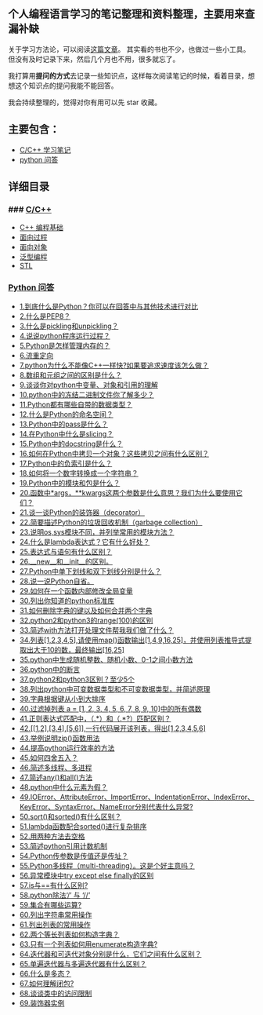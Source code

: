 ﻿## 个人编程语言学习的笔记整理和资料整理，主要用来查漏补缺
关于学习方法论，可以阅读[这篇文章](https://github.com/jinbooooom/life)。
其实看的书也不少，也做过一些小工具。但没有及时记录下来，然后几个月也不用，很多就忘了。  

我打算用**提问的方式**去记录一些知识点，这样每次阅读笔记的时候，看着目录，想想这个知识点的提问我能不能回答。  

我会持续整理的，觉得对你有用可以先 star 收藏。

## 主要包含：
- [C/C++ 学习笔记](C&C++)
- [python 问答](QA/python/MyOffer.md)

## 详细目录
### ### [C/C++](https://github.com/jinbooooom/Programming-Checking-for-Missing/blob/master/C%26C%2B%2B/C%2B%2B/C%2B%2B.md)

- [C++ 编程基础](https://github.com/jinbooooom/Programming-Checking-for-Missing/blob/master/C%26C%2B%2B/C%2B%2B/C%2B%2B.md#c%E7%BC%96%E7%A8%8B%E5%9F%BA%E7%A1%80)
- [面向过程](https://github.com/jinbooooom/Programming-Checking-for-Missing/blob/master/C%26C%2B%2B/C%2B%2B/C%2B%2B.md#%E9%9D%A2%E5%90%91%E8%BF%87%E7%A8%8B%E7%9A%84%E7%BC%96%E7%A8%8B%E9%A3%8E%E6%A0%BC)
- [面向对象](https://github.com/jinbooooom/Programming-Checking-for-Missing/blob/master/C%26C%2B%2B/C%2B%2B/C%2B%2B.md#%E7%B1%BB--%E5%AF%B9%E8%B1%A1)
- [泛型编程](https://github.com/jinbooooom/Programming-Checking-for-Missing/blob/master/C%26C%2B%2B/C%2B%2B/Generic%20Programming.md#%E6%B3%9B%E5%9E%8B%E7%BC%96%E7%A8%8B%E9%A3%8E%E6%A0%BC)
- [STL](https://github.com/jinbooooom/Programming-Checking-for-Missing/blob/master/C%26C%2B%2B/C%2B%2B/STL.md#stl)


### [Python 问答](QA/python/MyOffer.md)

- [1.到底什么是Python？你可以在回答中与其他技术进行对比](https://github.com/jinbooooom/Programming-Checking-for-Missing/blob/master/QA/python/MyOffer.md#1%E5%88%B0%E5%BA%95%E4%BB%80%E4%B9%88%E6%98%AFpython%E4%BD%A0%E5%8F%AF%E4%BB%A5%E5%9C%A8%E5%9B%9E%E7%AD%94%E4%B8%AD%E4%B8%8E%E5%85%B6%E4%BB%96%E6%8A%80%E6%9C%AF%E8%BF%9B%E8%A1%8C%E5%AF%B9%E6%AF%94)
- [2.什么是PEP8？](https://github.com/jinbooooom/Programming-Checking-for-Missing/blob/master/QA/python/MyOffer.md#2%E4%BB%80%E4%B9%88%E6%98%AFpep8)
- [3.什么是pickling和unpickling？](https://github.com/jinbooooom/Programming-Checking-for-Missing/blob/master/QA/python/MyOffer.md#3%E4%BB%80%E4%B9%88%E6%98%AFpickling%E5%92%8Cunpickling)
- [4.说说python程序运行过程？](https://github.com/jinbooooom/Programming-Checking-for-Missing/blob/master/QA/python/MyOffer.md#4%E8%AF%B4%E8%AF%B4python%E7%A8%8B%E5%BA%8F%E8%BF%90%E8%A1%8C%E8%BF%87%E7%A8%8B)
- [5.Python是怎样管理内存的？](https://github.com/jinbooooom/Programming-Checking-for-Missing/blob/master/QA/python/MyOffer.md#5python%E6%98%AF%E6%80%8E%E6%A0%B7%E7%AE%A1%E7%90%86%E5%86%85%E5%AD%98%E7%9A%84)
- [6.流重定向](https://github.com/jinbooooom/Programming-Checking-for-Missing/blob/master/QA/python/MyOffer.md#6%E6%B5%81%E9%87%8D%E5%AE%9A%E5%90%91)
- [7.python为什么不能像C++一样快?如果要追求速度该怎么做？](https://github.com/jinbooooom/Programming-Checking-for-Missing/blob/master/QA/python/MyOffer.md#7python%E4%B8%BA%E4%BB%80%E4%B9%88%E4%B8%8D%E8%83%BD%E5%83%8Fc%E4%B8%80%E6%A0%B7%E5%BF%AB%E5%A6%82%E6%9E%9C%E8%A6%81%E8%BF%BD%E6%B1%82%E9%80%9F%E5%BA%A6%E8%AF%A5%E6%80%8E%E4%B9%88%E5%81%9A)
- [8.数组和元组之间的区别是什么？](https://github.com/jinbooooom/Programming-Checking-for-Missing/blob/master/QA/python/MyOffer.md#8%E6%95%B0%E7%BB%84%E5%92%8C%E5%85%83%E7%BB%84%E4%B9%8B%E9%97%B4%E7%9A%84%E5%8C%BA%E5%88%AB%E6%98%AF%E4%BB%80%E4%B9%88)
- [9.谈谈你对python中变量、对象和引用的理解](https://github.com/jinbooooom/Programming-Checking-for-Missing/blob/master/QA/python/MyOffer.md#9%E8%B0%88%E8%B0%88%E4%BD%A0%E5%AF%B9python%E4%B8%AD%E5%8F%98%E9%87%8F%E5%AF%B9%E8%B1%A1%E5%92%8C%E5%BC%95%E7%94%A8%E7%9A%84%E7%90%86%E8%A7%A3)
- [10.python中的冻结二进制文件你了解多少？](https://github.com/jinbooooom/Programming-Checking-for-Missing/blob/master/QA/python/MyOffer.md#10python%E4%B8%AD%E7%9A%84%E5%86%BB%E7%BB%93%E4%BA%8C%E8%BF%9B%E5%88%B6%E6%96%87%E4%BB%B6%E4%BD%A0%E4%BA%86%E8%A7%A3%E5%A4%9A%E5%B0%91)
- [11.Python都有哪些自带的数据类型？](https://github.com/jinbooooom/Programming-Checking-for-Missing/blob/master/QA/python/MyOffer.md#11python%E9%83%BD%E6%9C%89%E5%93%AA%E4%BA%9B%E8%87%AA%E5%B8%A6%E7%9A%84%E6%95%B0%E6%8D%AE%E7%B1%BB%E5%9E%8B)
- [12.什么是Python的命名空间？](https://github.com/jinbooooom/Programming-Checking-for-Missing/blob/master/QA/python/MyOffer.md#12%E4%BB%80%E4%B9%88%E6%98%AFpython%E7%9A%84%E5%91%BD%E5%90%8D%E7%A9%BA%E9%97%B4)
- [13.Python中的pass是什么？](https://github.com/jinbooooom/Programming-Checking-for-Missing/blob/master/QA/python/MyOffer.md#13python%E4%B8%AD%E7%9A%84pass%E6%98%AF%E4%BB%80%E4%B9%88)
- [14.在Python中什么是slicing？](https://github.com/jinbooooom/Programming-Checking-for-Missing/blob/master/QA/python/MyOffer.md#14%E5%9C%A8python%E4%B8%AD%E4%BB%80%E4%B9%88%E6%98%AFslicing)
- [15.Python中的docstring是什么？](https://github.com/jinbooooom/Programming-Checking-for-Missing/blob/master/QA/python/MyOffer.md#15python%E4%B8%AD%E7%9A%84docstring%E6%98%AF%E4%BB%80%E4%B9%88)
- [16.如何在Python中拷贝一个对象？这些拷贝之间有什么区别？](https://github.com/jinbooooom/Programming-Checking-for-Missing/blob/master/QA/python/MyOffer.md#16%E5%A6%82%E4%BD%95%E5%9C%A8python%E4%B8%AD%E6%8B%B7%E8%B4%9D%E4%B8%80%E4%B8%AA%E5%AF%B9%E8%B1%A1%E8%BF%99%E4%BA%9B%E6%8B%B7%E8%B4%9D%E4%B9%8B%E9%97%B4%E6%9C%89%E4%BB%80%E4%B9%88%E5%8C%BA%E5%88%AB)
- [17.Python中的负索引是什么？](https://github.com/jinbooooom/Programming-Checking-for-Missing/blob/master/QA/python/MyOffer.md#17python%E4%B8%AD%E7%9A%84%E8%B4%9F%E7%B4%A2%E5%BC%95%E6%98%AF%E4%BB%80%E4%B9%88)
- [18.如何将一个数字转换成一个字符串？](https://github.com/jinbooooom/Programming-Checking-for-Missing/blob/master/QA/python/MyOffer.md#18%E5%A6%82%E4%BD%95%E5%B0%86%E4%B8%80%E4%B8%AA%E6%95%B0%E5%AD%97%E8%BD%AC%E6%8D%A2%E6%88%90%E4%B8%80%E4%B8%AA%E5%AD%97%E7%AC%A6%E4%B8%B2)
- [19.Python中的模块和包是什么？](https://github.com/jinbooooom/Programming-Checking-for-Missing/blob/master/QA/python/MyOffer.md#19python%E4%B8%AD%E7%9A%84%E6%A8%A1%E5%9D%97%E5%92%8C%E5%8C%85%E6%98%AF%E4%BB%80%E4%B9%88)
- [20.函数中\*args，\**kwargs这两个参数是什么意思？我们为什么要使用它们？](https://github.com/jinbooooom/Programming-Checking-for-Missing/blob/master/QA/python/MyOffer.md#20%E5%87%BD%E6%95%B0%E4%B8%ADargskwargs%E8%BF%99%E4%B8%A4%E4%B8%AA%E5%8F%82%E6%95%B0%E6%98%AF%E4%BB%80%E4%B9%88%E6%84%8F%E6%80%9D%E6%88%91%E4%BB%AC%E4%B8%BA%E4%BB%80%E4%B9%88%E8%A6%81%E4%BD%BF%E7%94%A8%E5%AE%83%E4%BB%AC)
- [21.谈一谈Python的装饰器（decorator）](https://github.com/jinbooooom/Programming-Checking-for-Missing/blob/master/QA/python/MyOffer.md#21%E8%B0%88%E4%B8%80%E8%B0%88python%E7%9A%84%E8%A3%85%E9%A5%B0%E5%99%A8decorator)
- [22.简要描述Python的垃圾回收机制（garbage collection）](https://github.com/jinbooooom/Programming-Checking-for-Missing/blob/master/QA/python/MyOffer.md#22%E7%AE%80%E8%A6%81%E6%8F%8F%E8%BF%B0python%E7%9A%84%E5%9E%83%E5%9C%BE%E5%9B%9E%E6%94%B6%E6%9C%BA%E5%88%B6garbage-collection)
- [23.说明os,sys模块不同，并列举常用的模块方法？](https://github.com/jinbooooom/Programming-Checking-for-Missing/blob/master/QA/python/MyOffer.md#23%E8%AF%B4%E6%98%8Eossys%E6%A8%A1%E5%9D%97%E4%B8%8D%E5%90%8C%E5%B9%B6%E5%88%97%E4%B8%BE%E5%B8%B8%E7%94%A8%E7%9A%84%E6%A8%A1%E5%9D%97%E6%96%B9%E6%B3%95)
- [24.什么是lambda表达式？它有什么好处？](https://github.com/jinbooooom/Programming-Checking-for-Missing/blob/master/QA/python/MyOffer.md#24%E4%BB%80%E4%B9%88%E6%98%AFlambda%E8%A1%A8%E8%BE%BE%E5%BC%8F%E5%AE%83%E6%9C%89%E4%BB%80%E4%B9%88%E5%A5%BD%E5%A4%84)
- [25.表达式与语句有什么区别？](https://github.com/jinbooooom/Programming-Checking-for-Missing/blob/master/QA/python/MyOffer.md#25%E8%A1%A8%E8%BE%BE%E5%BC%8F%E4%B8%8E%E8%AF%AD%E5%8F%A5%E6%9C%89%E4%BB%80%E4%B9%88%E5%8C%BA%E5%88%AB)
- [26.\__new\__和\__init\__的区别。](https://github.com/jinbooooom/Programming-Checking-for-Missing/blob/master/QA/python/MyOffer.md#26__new__%E5%92%8C__init__%E7%9A%84%E5%8C%BA%E5%88%AB)
- [27.Python中单下划线和双下划线分别是什么？](https://github.com/jinbooooom/Programming-Checking-for-Missing/blob/master/QA/python/MyOffer.md#27python%E4%B8%AD%E5%8D%95%E4%B8%8B%E5%88%92%E7%BA%BF%E5%92%8C%E5%8F%8C%E4%B8%8B%E5%88%92%E7%BA%BF%E5%88%86%E5%88%AB%E6%98%AF%E4%BB%80%E4%B9%88)
- [28.说一说Python自省。](https://github.com/jinbooooom/Programming-Checking-for-Missing/blob/master/QA/python/MyOffer.md#28%E8%AF%B4%E4%B8%80%E8%AF%B4python%E8%87%AA%E7%9C%81)
- [29.如何在一个函数内部修改全局变量](https://github.com/jinbooooom/Programming-Checking-for-Missing/blob/master/QA/python/MyOffer.md#29%E5%A6%82%E4%BD%95%E5%9C%A8%E4%B8%80%E4%B8%AA%E5%87%BD%E6%95%B0%E5%86%85%E9%83%A8%E4%BF%AE%E6%94%B9%E5%85%A8%E5%B1%80%E5%8F%98%E9%87%8F)
- [30.列出你知道的python标准库](https://github.com/jinbooooom/Programming-Checking-for-Missing/blob/master/QA/python/MyOffer.md#30%E5%88%97%E5%87%BA%E4%BD%A0%E7%9F%A5%E9%81%93%E7%9A%84python%E6%A0%87%E5%87%86%E5%BA%93)
- [31.如何删除字典的键以及如何合并两个字典](https://github.com/jinbooooom/Programming-Checking-for-Missing/blob/master/QA/python/MyOffer.md#31%E5%A6%82%E4%BD%95%E5%88%A0%E9%99%A4%E5%AD%97%E5%85%B8%E7%9A%84%E9%94%AE%E4%BB%A5%E5%8F%8A%E5%A6%82%E4%BD%95%E5%90%88%E5%B9%B6%E4%B8%A4%E4%B8%AA%E5%AD%97%E5%85%B8)
- [32.python2和python3的range(100)的区别](https://github.com/jinbooooom/Programming-Checking-for-Missing/blob/master/QA/python/MyOffer.md#32python2%E5%92%8Cpython3%E7%9A%84range100%E7%9A%84%E5%8C%BA%E5%88%AB)
- [33.简述with方法打开处理文件帮我我们做了什么？](https://github.com/jinbooooom/Programming-Checking-for-Missing/blob/master/QA/python/MyOffer.md#33%E7%AE%80%E8%BF%B0with%E6%96%B9%E6%B3%95%E6%89%93%E5%BC%80%E5%A4%84%E7%90%86%E6%96%87%E4%BB%B6%E5%B8%AE%E6%88%91%E6%88%91%E4%BB%AC%E5%81%9A%E4%BA%86%E4%BB%80%E4%B9%88)
- [34.列表[1,2,3,4,5],请使用map()函数输出[1,4,9,16,25]，并使用列表推导式提取出大于10的数，最终输出[16,25]](https://github.com/jinbooooom/Programming-Checking-for-Missing/blob/master/QA/python/MyOffer.md#34%E5%88%97%E8%A1%A812345%E8%AF%B7%E4%BD%BF%E7%94%A8map%E5%87%BD%E6%95%B0%E8%BE%93%E5%87%BA1491625%E5%B9%B6%E4%BD%BF%E7%94%A8%E5%88%97%E8%A1%A8%E6%8E%A8%E5%AF%BC%E5%BC%8F%E6%8F%90%E5%8F%96%E5%87%BA%E5%A4%A7%E4%BA%8E10%E7%9A%84%E6%95%B0%E6%9C%80%E7%BB%88%E8%BE%93%E5%87%BA1625)
- [35.python中生成随机整数、随机小数、0-1之间小数方法](https://github.com/jinbooooom/Programming-Checking-for-Missing/blob/master/QA/python/MyOffer.md#35python%E4%B8%AD%E7%94%9F%E6%88%90%E9%9A%8F%E6%9C%BA%E6%95%B4%E6%95%B0%E9%9A%8F%E6%9C%BA%E5%B0%8F%E6%95%B00-1%E4%B9%8B%E9%97%B4%E5%B0%8F%E6%95%B0%E6%96%B9%E6%B3%95)
- [36.python中的断言](https://github.com/jinbooooom/Programming-Checking-for-Missing/blob/master/QA/python/MyOffer.md#36python%E4%B8%AD%E7%9A%84%E6%96%AD%E8%A8%80)
- [37.python2和python3区别？至少5个](https://github.com/jinbooooom/Programming-Checking-for-Missing/blob/master/QA/python/MyOffer.md#37python2%E5%92%8Cpython3%E5%8C%BA%E5%88%AB%E8%87%B3%E5%B0%915%E4%B8%AA)
- [38.列出python中可变数据类型和不可变数据类型，并简述原理](https://github.com/jinbooooom/Programming-Checking-for-Missing/blob/master/QA/python/MyOffer.md#38%E5%88%97%E5%87%BApython%E4%B8%AD%E5%8F%AF%E5%8F%98%E6%95%B0%E6%8D%AE%E7%B1%BB%E5%9E%8B%E5%92%8C%E4%B8%8D%E5%8F%AF%E5%8F%98%E6%95%B0%E6%8D%AE%E7%B1%BB%E5%9E%8B%E5%B9%B6%E7%AE%80%E8%BF%B0%E5%8E%9F%E7%90%86)
- [39.字典根据键从小到大排序](https://github.com/jinbooooom/Programming-Checking-for-Missing/blob/master/QA/python/MyOffer.md#39%E5%AD%97%E5%85%B8%E6%A0%B9%E6%8D%AE%E9%94%AE%E4%BB%8E%E5%B0%8F%E5%88%B0%E5%A4%A7%E6%8E%92%E5%BA%8F)
- [40.过滤掉列表 a = [1, 2, 3, 4, 5, 6, 7, 8, 9, 10]中的所有偶数](https://github.com/jinbooooom/Programming-Checking-for-Missing/blob/master/QA/python/MyOffer.md#40%E8%BF%87%E6%BB%A4%E6%8E%89%E5%88%97%E8%A1%A8-a--1-2-3-4-5-6-7-8-9-10%E4%B8%AD%E7%9A%84%E6%89%80%E6%9C%89%E5%81%B6%E6%95%B0)
- [41.正则表达式匹配中，（.\*）和（.\*?）匹配区别？](https://github.com/jinbooooom/Programming-Checking-for-Missing/blob/master/QA/python/MyOffer.md#41%E6%AD%A3%E5%88%99%E8%A1%A8%E8%BE%BE%E5%BC%8F%E5%8C%B9%E9%85%8D%E4%B8%AD%E5%92%8C%E5%8C%B9%E9%85%8D%E5%8C%BA%E5%88%AB)
- [42.[[1,2],[3,4],[5,6]],一行代码展开该列表，得出[1,2,3,4,5,6]](https://github.com/jinbooooom/Programming-Checking-for-Missing/blob/master/QA/python/MyOffer.md#42123456%E4%B8%80%E8%A1%8C%E4%BB%A3%E7%A0%81%E5%B1%95%E5%BC%80%E8%AF%A5%E5%88%97%E8%A1%A8%E5%BE%97%E5%87%BA123456)
- [43.举例说明zip()函数用法](https://github.com/jinbooooom/Programming-Checking-for-Missing/blob/master/QA/python/MyOffer.md#43%E4%B8%BE%E4%BE%8B%E8%AF%B4%E6%98%8Ezip%E5%87%BD%E6%95%B0%E7%94%A8%E6%B3%95)
- [44.提高python运行效率的方法](https://github.com/jinbooooom/Programming-Checking-for-Missing/blob/master/QA/python/MyOffer.md#44%E6%8F%90%E9%AB%98python%E8%BF%90%E8%A1%8C%E6%95%88%E7%8E%87%E7%9A%84%E6%96%B9%E6%B3%95)
- [45.如何四舍五入？](https://github.com/jinbooooom/Programming-Checking-for-Missing/blob/master/QA/python/MyOffer.md#45%E5%A6%82%E4%BD%95%E5%9B%9B%E8%88%8D%E4%BA%94%E5%85%A5)
- [46.简述多线程、多进程](https://github.com/jinbooooom/Programming-Checking-for-Missing/blob/master/QA/python/MyOffer.md#46%E7%AE%80%E8%BF%B0%E5%A4%9A%E7%BA%BF%E7%A8%8B%E5%A4%9A%E8%BF%9B%E7%A8%8B)
- [47.简述any()和all()方法](https://github.com/jinbooooom/Programming-Checking-for-Missing/blob/master/QA/python/MyOffer.md#47%E7%AE%80%E8%BF%B0any%E5%92%8Call%E6%96%B9%E6%B3%95)
- [48.python中什么元素为假？](https://github.com/jinbooooom/Programming-Checking-for-Missing/blob/master/QA/python/MyOffer.md#48python%E4%B8%AD%E4%BB%80%E4%B9%88%E5%85%83%E7%B4%A0%E4%B8%BA%E5%81%87)
- [49.IOError、AttributeError、ImportError、IndentationError、IndexError、KeyError、SyntaxError、NameError分别代表什么异常?](https://github.com/jinbooooom/Programming-Checking-for-Missing/blob/master/QA/python/MyOffer.md#49ioerrorattributeerrorimporterrorindentationerrorindexerrorkeyerrorsyntaxerrornameerror%E5%88%86%E5%88%AB%E4%BB%A3%E8%A1%A8%E4%BB%80%E4%B9%88%E5%BC%82%E5%B8%B8)
- [50.sort()和sorted()有什么区别？](https://github.com/jinbooooom/Programming-Checking-for-Missing/blob/master/QA/python/MyOffer.md#50sort%E5%92%8Csorted%E6%9C%89%E4%BB%80%E4%B9%88%E5%8C%BA%E5%88%AB)
- [51.lambda函数配合sorted()进行复杂排序](https://github.com/jinbooooom/Programming-Checking-for-Missing/blob/master/QA/python/MyOffer.md#51lambda%E5%87%BD%E6%95%B0%E9%85%8D%E5%90%88sorted%E8%BF%9B%E8%A1%8C%E5%A4%8D%E6%9D%82%E6%8E%92%E5%BA%8F)
- [52.用两种方法去空格](https://github.com/jinbooooom/Programming-Checking-for-Missing/blob/master/QA/python/MyOffer.md#52%E7%94%A8%E4%B8%A4%E7%A7%8D%E6%96%B9%E6%B3%95%E5%8E%BB%E7%A9%BA%E6%A0%BC)
- [53.简述python引用计数机制](https://github.com/jinbooooom/Programming-Checking-for-Missing/blob/master/QA/python/MyOffer.md#53%E7%AE%80%E8%BF%B0python%E5%BC%95%E7%94%A8%E8%AE%A1%E6%95%B0%E6%9C%BA%E5%88%B6)
- [54.Python传参数是传值还是传址？](https://github.com/jinbooooom/Programming-Checking-for-Missing/blob/master/QA/python/MyOffer.md#54python%E4%BC%A0%E5%8F%82%E6%95%B0%E6%98%AF%E4%BC%A0%E5%80%BC%E8%BF%98%E6%98%AF%E4%BC%A0%E5%9D%80)
- [55.Python多线程（multi-threading）。这是个好主意吗？](https://github.com/jinbooooom/Programming-Checking-for-Missing/blob/master/QA/python/MyOffer.md#55python%E5%A4%9A%E7%BA%BF%E7%A8%8Bmulti-threading%E8%BF%99%E6%98%AF%E4%B8%AA%E5%A5%BD%E4%B8%BB%E6%84%8F%E5%90%97)
- [56.异常模块中try except else finally的区别](https://github.com/jinbooooom/Programming-Checking-for-Missing/blob/master/QA/python/MyOffer.md#56%E5%BC%82%E5%B8%B8%E6%A8%A1%E5%9D%97%E4%B8%ADtry-except-else-finally%E7%9A%84%E5%8C%BA%E5%88%AB)
- [57.is与==有什么区别?](https://github.com/jinbooooom/Programming-Checking-for-Missing/blob/master/QA/python/MyOffer.md#57is%E4%B8%8E%E6%9C%89%E4%BB%80%E4%B9%88%E5%8C%BA%E5%88%AB)
- [58.python除法‘/’ 与 ‘//’](https://github.com/jinbooooom/Programming-Checking-for-Missing/blob/master/QA/python/MyOffer.md#58python%E9%99%A4%E6%B3%95-%E4%B8%8E-)
- [59.集合有哪些运算?](https://github.com/jinbooooom/Programming-Checking-for-Missing/blob/master/QA/python/MyOffer.md#59%E9%9B%86%E5%90%88%E6%9C%89%E5%93%AA%E4%BA%9B%E8%BF%90%E7%AE%97)
- [60.列出字符串常用操作](https://github.com/jinbooooom/Programming-Checking-for-Missing/blob/master/QA/python/MyOffer.md#60%E5%88%97%E5%87%BA%E5%AD%97%E7%AC%A6%E4%B8%B2%E5%B8%B8%E7%94%A8%E6%93%8D%E4%BD%9C)
- [61.列出列表的常用操作](https://github.com/jinbooooom/Programming-Checking-for-Missing/blob/master/QA/python/MyOffer.md#61%E5%88%97%E5%87%BA%E5%88%97%E8%A1%A8%E7%9A%84%E5%B8%B8%E7%94%A8%E6%93%8D%E4%BD%9C)
- [62.两个等长列表如何构造字典？](https://github.com/jinbooooom/Programming-Checking-for-Missing/blob/master/QA/python/MyOffer.md#61%E5%88%97%E5%87%BA%E5%88%97%E8%A1%A8%E7%9A%84%E5%B8%B8%E7%94%A8%E6%93%8D%E4%BD%9C)
- [63.只有一个列表如何用enumerate构造字典?](https://github.com/jinbooooom/Programming-Checking-for-Missing/blob/master/QA/python/MyOffer.md#63%E5%8F%AA%E6%9C%89%E4%B8%80%E4%B8%AA%E5%88%97%E8%A1%A8%E5%A6%82%E4%BD%95%E7%94%A8enumerate%E6%9E%84%E9%80%A0%E5%AD%97%E5%85%B8)
- [64.迭代器和可迭代对象分别是什么，它们之间有什么区别？](https://github.com/jinbooooom/Programming-Checking-for-Missing/blob/master/QA/python/MyOffer.md#64%E8%BF%AD%E4%BB%A3%E5%99%A8%E5%92%8C%E5%8F%AF%E8%BF%AD%E4%BB%A3%E5%AF%B9%E8%B1%A1%E5%88%86%E5%88%AB%E6%98%AF%E4%BB%80%E4%B9%88%E5%AE%83%E4%BB%AC%E4%B9%8B%E9%97%B4%E6%9C%89%E4%BB%80%E4%B9%88%E5%8C%BA%E5%88%AB)
- [65.单遍迭代器与多遍迭代器有什么区别？](https://github.com/jinbooooom/Programming-Checking-for-Missing/blob/master/QA/python/MyOffer.md#65%E5%8D%95%E9%81%8D%E8%BF%AD%E4%BB%A3%E5%99%A8%E4%B8%8E%E5%A4%9A%E9%81%8D%E8%BF%AD%E4%BB%A3%E5%99%A8%E6%9C%89%E4%BB%80%E4%B9%88%E5%8C%BA%E5%88%AB)
- [66.什么是多态？](https://github.com/jinbooooom/Programming-Checking-for-Missing/blob/master/QA/python/MyOffer.md#66%E4%BB%80%E4%B9%88%E6%98%AF%E5%A4%9A%E6%80%81)
- [67.如何理解闭包?](https://github.com/jinbooooom/Programming-Checking-for-Missing/blob/master/QA/python/MyOffer.md#67%E5%A6%82%E4%BD%95%E7%90%86%E8%A7%A3%E9%97%AD%E5%8C%85)
- [68.谈谈类中的访问限制](https://github.com/jinbooooom/Programming-Checking-for-Missing/blob/master/QA/python/MyOffer.md#68%E8%B0%88%E8%B0%88%E7%B1%BB%E4%B8%AD%E7%9A%84%E8%AE%BF%E9%97%AE%E9%99%90%E5%88%B6)
- [69.装饰器实例](https://github.com/jinbooooom/Programming-Checking-for-Missing/tree/master/Learning%20python/8.%20%E8%A3%85%E9%A5%B0%E5%99%A8)











